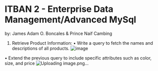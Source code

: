 # ITBAN 2 - Enterprise Data Management/Advanced MySql
by: James Adam O. Boncales & Prince Naif Cambing

1. Retrieve Product Information:
• Write a query to fetch the names and descriptions of all products.
![image](https://github.com/James3433/Querry_Project/assets/125450319/12c122c6-653c-4e74-a993-ab32d7f0617e)


• Extend the previous query to include specific attributes such as color, size, and 
price 
![Uploading image.png…]()



